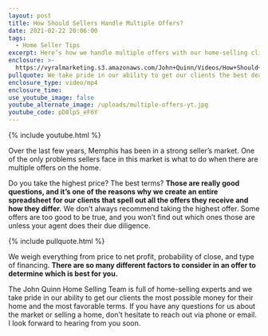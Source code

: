 ```yaml
---
layout: post
title: How Should Sellers Handle Multiple Offers?
date: 2021-02-22 20:06:00
tags:
  - Home Seller Tips
excerpt: Here’s how we handle multiple offers with our home-selling clients.
enclosure: >-
  https://vyralmarketing.s3.amazonaws.com/John+Quinn/Videos/How+Should+Sellers+Handle+Multiple+Offers.mp4
pullquote: We take pride in our ability to get our clients the best deal possible.
enclosure_type: video/mp4
enclosure_time:
use_youtube_image: false
youtube_alternate_image: /uploads/multiple-offers-yt.jpg
youtube_code: pD8lpS_eF6Y
---
```


{% include youtube.html %}

Over the last few years, Memphis has been in a strong seller’s market. One of the only problems sellers face in this market is what to do when there are multiple offers on the home.&nbsp;

Do you take the highest price? The best terms? **Those are really good questions, and it’s one of the reasons why we create an entire spreadsheet for our clients that spell out all the offers they receive and how they differ.** We don’t always recommend taking the highest offer. Some offers are too good to be true, and you won’t find out which ones those are unless your agent does their due diligence.

{% include pullquote.html %}

We weigh everything from price to net profit, probability of close, and type of financing. **There are so many different factors to consider in an offer to determine which is best for you.**

The John Quinn Home Selling Team is full of home-selling experts and we take pride in our ability to get our clients the most possible money for their home and the most favorable terms. If you have any questions for us about the market or selling a home, don’t hesitate to reach out via phone or email. I look forward to hearing from you soon.
